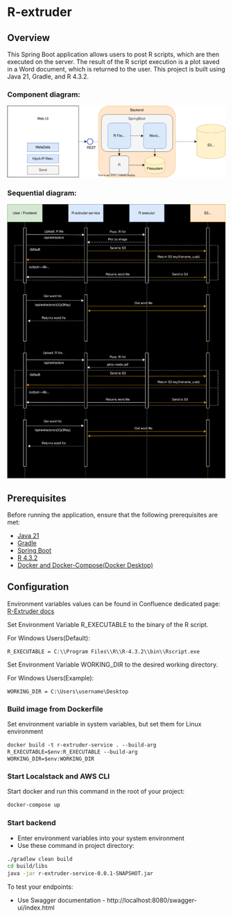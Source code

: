 # R-extruder


## Overview

This Spring Boot application allows users to post R scripts, which are then executed on the server. The result of the R script execution is a plot saved in a Word document, which is returned to the user. This project is built using Java 21, Gradle, and R 4.3.2.

### Component diagram:
![](docs/Diagram.svg)
### Sequential diagram:
![](docs/sequential-diagram.svg)
## Prerequisites

Before running the application, ensure that the following prerequisites are met:

- [Java 21](https://www.oracle.com/java/technologies/javase-downloads.html)
- [Gradle](https://gradle.org/install/)
- [Spring Boot](https://start.spring.io/)
- [R 4.3.2](https://cran.r-project.org/)
- [Docker and Docker-Compose(Docker Desktop)](https://www.docker.com/products/docker-desktop/)

## Configuration
Environment variables values can be found in Confluence dedicated page: [R-Extruder docs](https://confluence-ogcs.atlassian.net/wiki/spaces/BASF/pages/19595335/R-Extruder)

Set Environment Variable R_EXECUTABLE to the binary of the R script.

For Windows Users(Default):
```
R_EXECUTABLE = C:\\Program Files\\R\\R-4.3.2\\bin\\Rscript.exe
```
Set Environment Variable WORKING_DIR to the desired working directory.

For Windows Users(Example):
```
WORKING_DIR = C:\Users\username\Desktop
```

### Build image from Dockerfile

Set environment variable in system variables, but set them for Linux environment
```
docker build -t r-extruder-service . --build-arg R_EXECUTABLE=$env:R_EXECUTABLE --build-arg WORKING_DIR=$env:WORKING_DIR
```


### Start Localstack and AWS CLI

Start docker and run this command in the root of your project:
```bash 
docker-compose up
```

### Start backend
- Enter environment variables into your system environment
- Use these command in project directory:

```bash 
./gradlew clean build
cd build/libs
java -jar r-extruder-service-0.0.1-SNAPSHOT.jar
```

To test your endpoints: 
- Use Swagger documentation - http://localhost:8080/swagger-ui/index.html